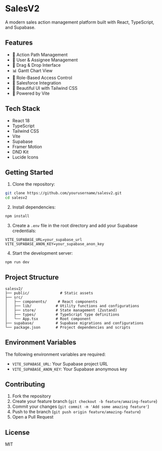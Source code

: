 # SalesV2

A modern sales action management platform built with React, TypeScript, and Supabase.

## Features

- 🎯 Action Path Management
- 👥 User & Assignee Management 
- 🔄 Drag & Drop Interface
- 📊 Gantt Chart View
- 🔐 Role-Based Access Control
- 🔄 Salesforce Integration
- 🎨 Beautiful UI with Tailwind CSS
- 🚀 Powered by Vite

## Tech Stack

- React 18
- TypeScript
- Tailwind CSS
- Vite
- Supabase
- Framer Motion
- DND Kit
- Lucide Icons

## Getting Started

1. Clone the repository:
```bash
git clone https://github.com/yourusername/salesv2.git
cd salesv2
```

2. Install dependencies:
```bash
npm install
```

3. Create a `.env` file in the root directory and add your Supabase credentials:
```
VITE_SUPABASE_URL=your_supabase_url
VITE_SUPABASE_ANON_KEY=your_supabase_anon_key
```

4. Start the development server:
```bash
npm run dev
```

## Project Structure

```
salesv2/
├── public/              # Static assets
├── src/
│   ├── components/     # React components
│   ├── lib/           # Utility functions and configurations
│   ├── store/         # State management (Zustand)
│   ├── types/         # TypeScript type definitions
│   └── App.tsx        # Root component
├── supabase/          # Supabase migrations and configurations
└── package.json       # Project dependencies and scripts
```

## Environment Variables

The following environment variables are required:

- `VITE_SUPABASE_URL`: Your Supabase project URL
- `VITE_SUPABASE_ANON_KEY`: Your Supabase anonymous key

## Contributing

1. Fork the repository
2. Create your feature branch (`git checkout -b feature/amazing-feature`)
3. Commit your changes (`git commit -m 'Add some amazing feature'`)
4. Push to the branch (`git push origin feature/amazing-feature`)
5. Open a Pull Request

## License

MIT